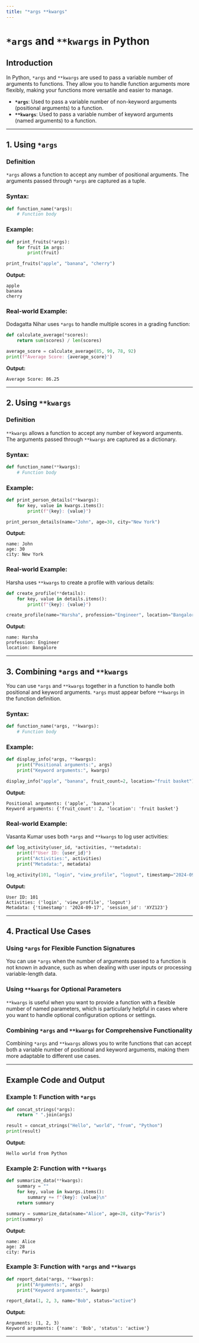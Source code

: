 ```yaml
---
title: "*args **kwargs"
---
```


# `*args` and `**kwargs` in Python

## Introduction

In Python, `*args` and `**kwargs` are used to pass a variable number of arguments to functions. They allow you to handle function arguments more flexibly, making your functions more versatile and easier to manage.

- **`*args`**: Used to pass a variable number of non-keyword arguments (positional arguments) to a function.
- **`**kwargs`**: Used to pass a variable number of keyword arguments (named arguments) to a function.

---

## 1. Using `*args`

### Definition

`*args` allows a function to accept any number of positional arguments. The arguments passed through `*args` are captured as a tuple.

### Syntax:
```python
def function_name(*args):
    # Function body
```

### Example:
```python
def print_fruits(*args):
    for fruit in args:
        print(fruit)

print_fruits("apple", "banana", "cherry")
```

**Output:**
```
apple
banana
cherry
```

### Real-world Example:
Dodagatta Nihar uses `*args` to handle multiple scores in a grading function:
```python
def calculate_average(*scores):
    return sum(scores) / len(scores)

average_score = calculate_average(85, 90, 78, 92)
print(f"Average Score: {average_score}")
```

**Output:**
```
Average Score: 86.25
```

---

## 2. Using `**kwargs`

### Definition

`**kwargs` allows a function to accept any number of keyword arguments. The arguments passed through `**kwargs` are captured as a dictionary.

### Syntax:
```python
def function_name(**kwargs):
    # Function body
```

### Example:
```python
def print_person_details(**kwargs):
    for key, value in kwargs.items():
        print(f"{key}: {value}")

print_person_details(name="John", age=30, city="New York")
```

**Output:**
```
name: John
age: 30
city: New York
```

### Real-world Example:
Harsha uses `**kwargs` to create a profile with various details:
```python
def create_profile(**details):
    for key, value in details.items():
        print(f"{key}: {value}")

create_profile(name="Harsha", profession="Engineer", location="Bangalore")
```

**Output:**
```
name: Harsha
profession: Engineer
location: Bangalore
```

---

## 3. Combining `*args` and `**kwargs`

You can use `*args` and `**kwargs` together in a function to handle both positional and keyword arguments. `*args` must appear before `**kwargs` in the function definition.

### Syntax:
```python
def function_name(*args, **kwargs):
    # Function body
```

### Example:
```python
def display_info(*args, **kwargs):
    print("Positional arguments:", args)
    print("Keyword arguments:", kwargs)

display_info("apple", "banana", fruit_count=2, location="fruit basket")
```

**Output:**
```
Positional arguments: ('apple', 'banana')
Keyword arguments: {'fruit_count': 2, 'location': 'fruit basket'}
```

### Real-world Example:
Vasanta Kumar uses both `*args` and `**kwargs` to log user activities:
```python
def log_activity(user_id, *activities, **metadata):
    print(f"User ID: {user_id}")
    print("Activities:", activities)
    print("Metadata:", metadata)

log_activity(101, "login", "view_profile", "logout", timestamp="2024-09-17", session_id="XYZ123")
```

**Output:**
```
User ID: 101
Activities: ('login', 'view_profile', 'logout')
Metadata: {'timestamp': '2024-09-17', 'session_id': 'XYZ123'}
```

---

## 4. Practical Use Cases

### Using `*args` for Flexible Function Signatures
You can use `*args` when the number of arguments passed to a function is not known in advance, such as when dealing with user inputs or processing variable-length data.

### Using `**kwargs` for Optional Parameters
`**kwargs` is useful when you want to provide a function with a flexible number of named parameters, which is particularly helpful in cases where you want to handle optional configuration options or settings.

### Combining `*args` and `**kwargs` for Comprehensive Functionality
Combining `*args` and `**kwargs` allows you to write functions that can accept both a variable number of positional and keyword arguments, making them more adaptable to different use cases.

---

## Example Code and Output

### Example 1: Function with `*args`
```python
def concat_strings(*args):
    return " ".join(args)

result = concat_strings("Hello", "world", "from", "Python")
print(result)
```

**Output:**
```
Hello world from Python
```

### Example 2: Function with `**kwargs`
```python
def summarize_data(**kwargs):
    summary = ""
    for key, value in kwargs.items():
        summary += f"{key}: {value}\n"
    return summary

summary = summarize_data(name="Alice", age=28, city="Paris")
print(summary)
```

**Output:**
```
name: Alice
age: 28
city: Paris
```

### Example 3: Function with `*args` and `**kwargs`
```python
def report_data(*args, **kwargs):
    print("Arguments:", args)
    print("Keyword arguments:", kwargs)

report_data(1, 2, 3, name="Bob", status="active")
```

**Output:**
```
Arguments: (1, 2, 3)
Keyword arguments: {'name': 'Bob', 'status': 'active'}
```

---

